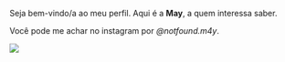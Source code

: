 Seja bem-vindo/a ao meu perfil. Aqui é a **May**, a quem interessa saber. 

Você pode me achar no instagram por *@notfound.m4y*.

![](https://media1.tenor.com/m/QW4EVEu6uyYAAAAd/cat-stare-staring-cat.gif)
